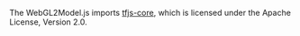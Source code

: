The WebGL2Model.js imports [tfjs-core](https://github.com/tensorflow/tfjs-core), 
which is licensed under the Apache License, Version 2.0.